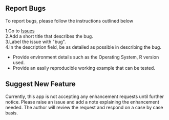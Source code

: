 ## Report Bugs
To report bugs, please follow the instructions outlined below

1.Go to [Issues](https://github.com/SidharthMacherla/schedulerShinyApp/issues)   
2.Add a short title that describes the bug.  
3.Label the issue with "bug".  
4.In the description field, be as detailed as possible in describing the bug. 
  - Provide environment details such as the Operating System, R version used.   
  - Provide an easily reproducible working example that can be tested. 

## Suggest New Feature

Currently, this app is not accepting any enhancement requests until further notice. Please raise an issue and add a note explaining the enhancement needed. The author will review the request and respond on a case by case basis.
